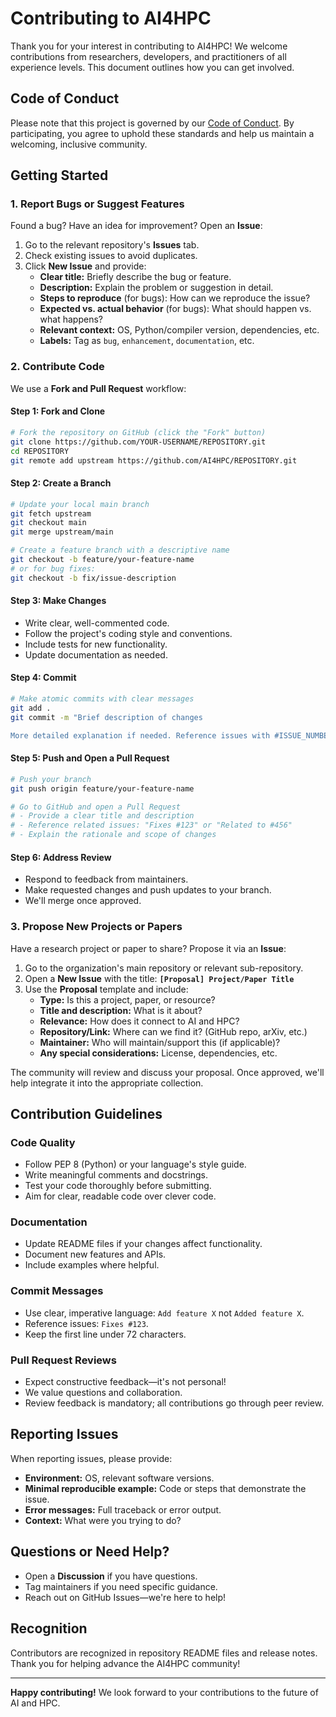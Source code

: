 # Contributing to AI4HPC

Thank you for your interest in contributing to AI4HPC! We welcome contributions from researchers, developers, and practitioners of all experience levels. This document outlines how you can get involved.

## Code of Conduct

Please note that this project is governed by our [Code of Conduct](CODE_OF_CONDUCT.md). By participating, you agree to uphold these standards and help us maintain a welcoming, inclusive community.

## Getting Started

### 1. Report Bugs or Suggest Features

Found a bug? Have an idea for improvement? Open an **Issue**:

1. Go to the relevant repository's **Issues** tab.
2. Check existing issues to avoid duplicates.
3. Click **New Issue** and provide:
   - **Clear title:** Briefly describe the bug or feature.
   - **Description:** Explain the problem or suggestion in detail.
   - **Steps to reproduce** (for bugs): How can we reproduce the issue?
   - **Expected vs. actual behavior** (for bugs): What should happen vs. what happens?
   - **Relevant context:** OS, Python/compiler version, dependencies, etc.
   - **Labels:** Tag as `bug`, `enhancement`, `documentation`, etc.

### 2. Contribute Code

We use a **Fork and Pull Request** workflow:

#### Step 1: Fork and Clone
```bash
# Fork the repository on GitHub (click the "Fork" button)
git clone https://github.com/YOUR-USERNAME/REPOSITORY.git
cd REPOSITORY
git remote add upstream https://github.com/AI4HPC/REPOSITORY.git
```

#### Step 2: Create a Branch
```bash
# Update your local main branch
git fetch upstream
git checkout main
git merge upstream/main

# Create a feature branch with a descriptive name
git checkout -b feature/your-feature-name
# or for bug fixes:
git checkout -b fix/issue-description
```

#### Step 3: Make Changes
- Write clear, well-commented code.
- Follow the project's coding style and conventions.
- Include tests for new functionality.
- Update documentation as needed.

#### Step 4: Commit
```bash
# Make atomic commits with clear messages
git add .
git commit -m "Brief description of changes

More detailed explanation if needed. Reference issues with #ISSUE_NUMBER."
```

#### Step 5: Push and Open a Pull Request
```bash
# Push your branch
git push origin feature/your-feature-name

# Go to GitHub and open a Pull Request
# - Provide a clear title and description
# - Reference related issues: "Fixes #123" or "Related to #456"
# - Explain the rationale and scope of changes
```

#### Step 6: Address Review
- Respond to feedback from maintainers.
- Make requested changes and push updates to your branch.
- We'll merge once approved.

### 3. Propose New Projects or Papers

Have a research project or paper to share? Propose it via an **Issue**:

1. Go to the organization's main repository or relevant sub-repository.
2. Open a **New Issue** with the title: **`[Proposal] Project/Paper Title`**
3. Use the **Proposal** template and include:
   - **Type:** Is this a project, paper, or resource?
   - **Title and description:** What is it about?
   - **Relevance:** How does it connect to AI and HPC?
   - **Repository/Link:** Where can we find it? (GitHub repo, arXiv, etc.)
   - **Maintainer:** Who will maintain/support this (if applicable)?
   - **Any special considerations:** License, dependencies, etc.

The community will review and discuss your proposal. Once approved, we'll help integrate it into the appropriate collection.

## Contribution Guidelines

### Code Quality
- Follow PEP 8 (Python) or your language's style guide.
- Write meaningful comments and docstrings.
- Test your code thoroughly before submitting.
- Aim for clear, readable code over clever code.

### Documentation
- Update README files if your changes affect functionality.
- Document new features and APIs.
- Include examples where helpful.

### Commit Messages
- Use clear, imperative language: `Add feature X` not `Added feature X`.
- Reference issues: `Fixes #123`.
- Keep the first line under 72 characters.

### Pull Request Reviews
- Expect constructive feedback—it's not personal!
- We value questions and collaboration.
- Review feedback is mandatory; all contributions go through peer review.

## Reporting Issues

When reporting issues, please provide:
- **Environment:** OS, relevant software versions.
- **Minimal reproducible example:** Code or steps that demonstrate the issue.
- **Error messages:** Full traceback or error output.
- **Context:** What were you trying to do?

## Questions or Need Help?

- Open a **Discussion** if you have questions.
- Tag maintainers if you need specific guidance.
- Reach out on GitHub Issues—we're here to help!

## Recognition

Contributors are recognized in repository README files and release notes. Thank you for helping advance the AI4HPC community!

---

**Happy contributing!** We look forward to your contributions to the future of AI and HPC.
